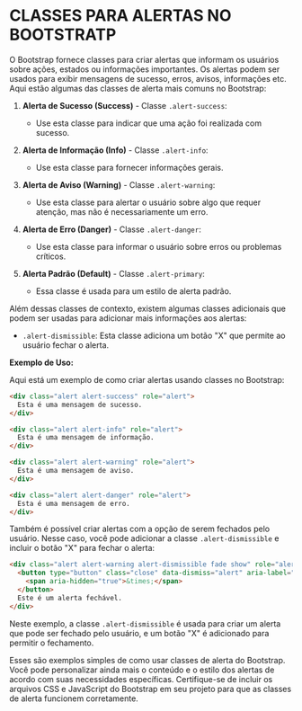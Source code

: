 # CLASSES PARA ALERTAS NO BOOTSTRATP
O Bootstrap fornece classes para criar alertas que informam os usuários sobre ações, estados ou informações importantes. Os alertas podem ser usados para exibir mensagens de sucesso, erros, avisos, informações etc. Aqui estão algumas das classes de alerta mais comuns no Bootstrap:

1. **Alerta de Sucesso (Success)** - Classe `.alert-success`:
   - Use esta classe para indicar que uma ação foi realizada com sucesso.

2. **Alerta de Informação (Info)** - Classe `.alert-info`:
   - Use esta classe para fornecer informações gerais.

3. **Alerta de Aviso (Warning)** - Classe `.alert-warning`:
   - Use esta classe para alertar o usuário sobre algo que requer atenção, mas não é necessariamente um erro.

4. **Alerta de Erro (Danger)** - Classe `.alert-danger`:
   - Use esta classe para informar o usuário sobre erros ou problemas críticos.

5. **Alerta Padrão (Default)** - Classe `.alert-primary`:
   - Essa classe é usada para um estilo de alerta padrão.

Além dessas classes de contexto, existem algumas classes adicionais que podem ser usadas para adicionar mais informações aos alertas:

- `.alert-dismissible`: Esta classe adiciona um botão "X" que permite ao usuário fechar o alerta.

**Exemplo de Uso:**

Aqui está um exemplo de como criar alertas usando classes no Bootstrap:

```html
<div class="alert alert-success" role="alert">
  Esta é uma mensagem de sucesso.
</div>

<div class="alert alert-info" role="alert">
  Esta é uma mensagem de informação.
</div>

<div class="alert alert-warning" role="alert">
  Esta é uma mensagem de aviso.
</div>

<div class="alert alert-danger" role="alert">
  Esta é uma mensagem de erro.
</div>
```

Também é possível criar alertas com a opção de serem fechados pelo usuário. Nesse caso, você pode adicionar a classe `.alert-dismissible` e incluir o botão "X" para fechar o alerta:

```html
<div class="alert alert-warning alert-dismissible fade show" role="alert">
  <button type="button" class="close" data-dismiss="alert" aria-label="Close">
    <span aria-hidden="true">&times;</span>
  </button>
  Este é um alerta fechável.
</div>
```

Neste exemplo, a classe `.alert-dismissible` é usada para criar um alerta que pode ser fechado pelo usuário, e um botão "X" é adicionado para permitir o fechamento.

Esses são exemplos simples de como usar classes de alerta do Bootstrap. Você pode personalizar ainda mais o conteúdo e o estilo dos alertas de acordo com suas necessidades específicas. Certifique-se de incluir os arquivos CSS e JavaScript do Bootstrap em seu projeto para que as classes de alerta funcionem corretamente.
